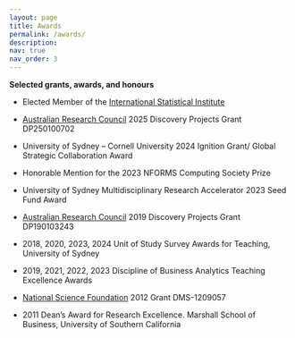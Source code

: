 ```yaml
---
layout: page
title: Awards
permalink: /awards/
description: 
nav: true
nav_order: 3
---
```


**Selected grants, awards, and honours**

- Elected Member of the [International Statistical Institute](https://isi-web.org/)
  
- [Australian Research Council](https://www.arc.gov.au/) 2025 Discovery Projects Grant DP250100702
  
- University of Sydney – Cornell University 2024 Ignition Grant/ Global Strategic Collaboration Award
  
- Honorable Mention for the 2023 NFORMS Computing Society Prize
  
- University of Sydney Multidisciplinary Research Accelerator 2023 Seed Fund Award
  
- [Australian Research Council](https://www.arc.gov.au/) 2019 Discovery Projects Grant DP190103243
  
- 2018, 2020, 2023, 2024 Unit of Study Survey Awards for Teaching, University of Sydney
  
- 2019, 2021, 2022, 2023 Discipline of Business Analytics Teaching Excellence Awards
  
- [National Science Foundation](https://www.nsf.gov/) 2012 Grant DMS-1209057
  
- 2011 Dean’s Award for Research Excellence. Marshall School of Business, University of Southern California
